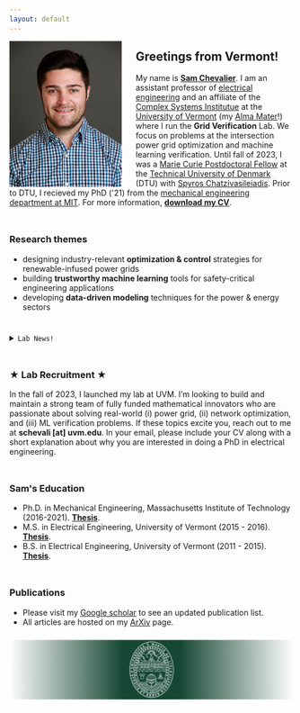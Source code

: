 ```yaml
---
layout: default
---
```


<img src="/photos/headshot_IEEE.jpg" width="200" align="left" style="margin: 0px 25px 0px 0px">

## **Greetings from Vermont!**
My name is [**Sam Chevalier**](https://samchevalier.github.io/redirect/redirect.md). I am an assistant professor of [electrical engineering](https://www.win.tue.nl/~wscor/woeginger/P-versus-NP.htm) and an affiliate of the [Complex Systems Institutue](https://vermontcomplexsystems.org/) at the [University of Vermont](https://www.uvm.edu/cems/ebe) (my [Alma Mater](https://samchevalier.github.io/photos/uvm_igert.jpg)!) where I run the **Grid Verification** Lab. We focus on problems at the intersection power grid optimization and machine learning verification. Until fall of 2023, I was a [Marie Curie Postdoctoral Fellow](https://marie-sklodowska-curie-actions.ec.europa.eu/calls/msca-postdoctoral-fellowships-2021) at the [Technical University of Denmark](https://www.cee.elektro.dtu.dk/) (DTU) with [Spyros Chatzivasileiadis](http://www.chatziva.com/). Prior to DTU, I recieved my PhD ('21) from the [mechanical engineering department at MIT](https://meche.mit.edu/). For more information, [<ins>**download my CV**</ins>](https://samchevalier.github.io/docs/Chevalier_CV.pdf).

<hr style="height:10px; visibility:hidden;" />

### **Research themes**
- designing industry-relevant **optimization & control** strategies for renewable-infused power grids<br/>
- building **trustworthy machine learning** tools for safety-critical engineering applications<br/>
- developing **data-driven modeling** techniques for the power & energy sectors<br/>

<hr style="height:10px; visibility:hidden;" />

<details markdown="1">
<summary><code>Lab News!</code></summary>

* Sam was highlighted in a [**UVM CEMS news story**](https://www.uvm.edu/cems/ebe/news/deploying-trustworthy-machine-learning-power-systems) about his NSF CAREER grant

</details>

<hr style="height:10px; visibility:hidden;" />

### **★ Lab Recruitment ★**
In the fall of 2023, I launched my lab at UVM. I’m looking to build and maintain a strong team of fully funded mathematical innovators who are passionate about solving real-world (i) power grid, (ii) network optimization, and (iii) ML verification problems. If these topics excite you, reach out to me at **schevali [at] uvm.edu**. In your email, please include your CV along with a short explanation about why you are interested in doing a PhD in electrical engineering.
 
<hr style="height:10px; visibility:hidden;" />

### **Sam's Education**
- Ph.D. in Mechanical Engineering, Massachusetts Institute of Technology (2016-2021). [**Thesis**](https://samchevalier.github.io/docs/chevalier-phd-meche-2021.pdf).
- M.S. in Electrical Engineering, University of Vermont (2015 - 2016). [**Thesis**](https://samchevalier.github.io/docs/Chevalier_Thesis_Revision.pdf).
- B.S. in Electrical Engineering, University of Vermont (2011 - 2015). [**Thesis**](https://samchevalier.github.io/photos/sam_pv.png).

<hr style="height:10px; visibility:hidden;" />

### **Publications**
- Please visit my [Google scholar](https://scholar.google.com/citations?user=DIPw37cAAAAJ) to see an updated publication list. 
- All articles are hosted on my [ArXiv](http://arxiv.org/a/chevalier_s_1) page.

<p align="center">
  <img src="/photos/uvm.png" width="1000">
</p>
